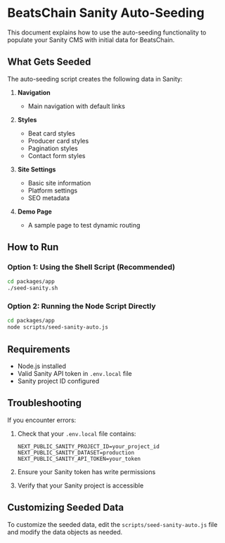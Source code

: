 # BeatsChain Sanity Auto-Seeding

This document explains how to use the auto-seeding functionality to populate your Sanity CMS with initial data for BeatsChain.

## What Gets Seeded

The auto-seeding script creates the following data in Sanity:

1. **Navigation**
   - Main navigation with default links

2. **Styles**
   - Beat card styles
   - Producer card styles
   - Pagination styles
   - Contact form styles

3. **Site Settings**
   - Basic site information
   - Platform settings
   - SEO metadata

4. **Demo Page**
   - A sample page to test dynamic routing

## How to Run

### Option 1: Using the Shell Script (Recommended)

```bash
cd packages/app
./seed-sanity.sh
```

### Option 2: Running the Node Script Directly

```bash
cd packages/app
node scripts/seed-sanity-auto.js
```

## Requirements

- Node.js installed
- Valid Sanity API token in `.env.local` file
- Sanity project ID configured

## Troubleshooting

If you encounter errors:

1. Check that your `.env.local` file contains:
   ```
   NEXT_PUBLIC_SANITY_PROJECT_ID=your_project_id
   NEXT_PUBLIC_SANITY_DATASET=production
   NEXT_PUBLIC_SANITY_API_TOKEN=your_token
   ```

2. Ensure your Sanity token has write permissions

3. Verify that your Sanity project is accessible

## Customizing Seeded Data

To customize the seeded data, edit the `scripts/seed-sanity-auto.js` file and modify the data objects as needed.